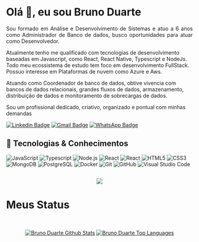 

# Olá 👋, eu sou Bruno Duarte

<p align = "justify">Sou formado em Análise e Desenvolvimento de Sistemas e atuo a 6 anos como Administrador de Banco de dados, busco oportunidades para atuar como Desenvolvedor.</p>

<p>Atualmente tenho me qualificado com tecnologias de desenvolvimento baseadas em Javascript, como React, React Native, Typescript e NodeJs. Todo meu ecossistema de estudo tem foco em desenvolvimento FullStack. Possuo interesse em Plataformas de nuvem como Azure e Aws.</p>

<p>Atuando como Coordenador de banco de dados, obtive vivencia com bancos de dados relacionais, grandes fluxos de dados, armazenamento, distribuição de dados e monitoramento de sobrecargas de dados.</p>

<p>Sou um profissional dedicado, criativo, organizado e pontual com minhas demandas</p>

[![Linkedin Badge](https://img.shields.io/badge/-LinkedIn-blue?style=flat-square&logo=Linkedin&logoColor=white&link=https://www.linkedin.com/in/brunoddev/)](https://www.linkedin.com/in/brunoddev/)
[![Gmail Badge](https://img.shields.io/badge/-Gmail-c14438?style=flat-square&logo=Gmail&logoColor=white&link=mailto:brunoduarte.inf@gmail.com)](mailto:brunoduarte.inf@gmail.com)
[![WhatsApp Badge](https://img.shields.io/badge/WhatsApp-0DA204?style=flat-square&logo=whatsapp&logoColor=white)](https://wa.me/5521981072425)

## 🚀 Tecnologias & Conhecimentos

![JavaScript](https://img.shields.io/badge/-JavaScript-black?style=flat-square&logo=javascript)
![Typescript](https://img.shields.io/badge/-Typescript-black?style=flat-square&logo=typescript)
![Node.js](https://img.shields.io/badge/-Node.js-black?style=flat-square&logo=Node.js)
![React](https://img.shields.io/badge/-React.js-black?style=flat-square&logo=react)
![React](https://img.shields.io/badge/-React%20Native-black?style=flat-square&logo=react)
![HTML5](https://img.shields.io/badge/-HTML5-black?style=flat-square&logo=html5&logoColor=white)
![CSS3](https://img.shields.io/badge/-CSS3-black?style=flat-square&logo=css3)
![MongoDB](https://img.shields.io/badge/-MongoDB-black?style=flat-square&logo=mongodb)
![PostgreSQL](https://img.shields.io/badge/-PostgreSQL-black?style=flat-square&logo=postgresql)
![Docker](https://img.shields.io/badge/-Docker-black?style=flat-square&logo=docker)
![Git](https://img.shields.io/badge/-Git-black?style=flat-square&logo=git)
![GitHub](https://img.shields.io/badge/-GitHub-black?style=flat-square&logo=github)
![Visual Studio Code](https://img.shields.io/badge/-Visual%20Studio%20Code-black?style=flat-square&logo=VisualStudioCode)



##

<p align="center">
  <img src="https://github-readme-streak-stats.herokuapp.com?user=codexdevbrn&theme=nightowl&hide_border=true&border_radius=9.3&locale=pt_BR&date_format=j%2Fn%5B%2FY%5D&mode=weekly" />
  </p>

# Meus Status

<br/>

<p align="center">
<a href="https://github.com/codexdevbrn/github-readme-stats"><img alt="Bruno Duarte Github Stats" src="https://github-readme-stats.vercel.app/api?username=codexdevbrn&show_icons=true&count_private=true&theme=react&hide_border=true&bg_color=0D1117" /></a>
  <a href="https://github.com/codexdevbrn/github-readme-stats"><img alt="Bruno Duarte Top Languages" src="https://github-readme-stats.vercel.app/api/top-langs/?username=codexdevbrn&langs_count=8&count_private=true&layout=compact&theme=react&hide_border=true&bg_color=0D1117" /></a>
  </p>
  <br/>

